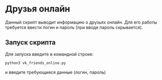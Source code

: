 # Друзья онлайн

Данный скрипт выводит информацию о друзьях онлайн. Для его работы требуется ввести логин и пароль (при вводе пароль скрывается).

## Запуск скрипта

Для запуска введите в командной строке:
```python
python3 vk_friends_online.py
```
и введите требующиеся данные (логин, пароль)